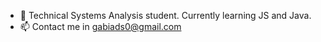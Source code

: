 

- 🌱 Technical Systems Analysis student. Currently learning JS and Java.
- 📫 Contact me in gabiads0@gmail.com
